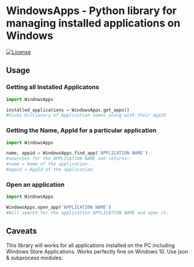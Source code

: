 # WindowsApps - Python library for managing installed applications on Windows
[![License](https://img.shields.io/github/license/StealtherThreat/WindowsApps)](https://opensource.org/licenses/MIT)

## Usage

### Getting all Installed Applicatons
```python
import WindowsApps

installed_applications = WindowsApps.get_apps() 
#Gives Dictionary of Application names along with their AppID
```

### Getting the Name, AppId for a particular application
```python
import WindowsApps

name, appid = WindowsApps.find_app('APPLICATION NAME')
#searches for the APPLICATION NAME and returns:-
#name = Name of the application.
#appid = AppId of the application
```

### Open an application
```python
import WindowsApps

WindowsApps.open_app('APPLICATION NAME')
#Will search for the application APPLICATION NAME and open it.
```

## Caveats
This library will works for all applications installed on the PC including Windows Store Applications.
Works perfectly fine on Windows 10.
Use json & subprocess modules.

